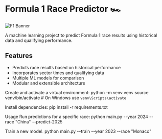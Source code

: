 # Formula 1 Race Predictor 🏎️

![F1 Banner](https://example.com/f1-banner.jpg)  <!-- Replace with your image -->

A machine learning project to predict Formula 1 race results using historical data and qualifying performance.

## Features

- Predicts race results based on historical performance
- Incorporates sector times and qualifying data
- Multiple ML models for comparison
- Modular and extensible architecture

Create and activate a virtual environment:
python -m venv venv
source venv/bin/activate  # On Windows use `venv\Scripts\activate`

Install dependencies:
pip install -r requirements.txt

Usage
Run predictions for a specific race:
python main.py --year 2024 --race "China" --predict-2025

Train a new model:
python main.py --train --year 2023 --race "Monaco"
